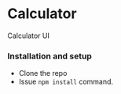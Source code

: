 # Calculator

Calculator UI


### Installation and setup

-   Clone the repo
-   Issue `npm install` command.

